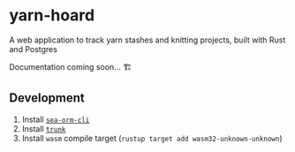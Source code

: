 # yarn-hoard
A web application to track yarn stashes and knitting projects, built with Rust and Postgres

Documentation coming soon... 🏗️

## Development

1. Install [`sea-orm-cli`](https://github.com/SeaQL/sea-orm/blob/master/sea-orm-cli/README.md)
2. Install [`trunk`](https://trunkrs.dev/#install)
3. Install `wasm` compile target (`rustup target add wasm32-unknown-unknown`)
